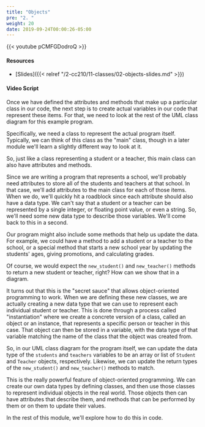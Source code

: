 ```yaml
---
title: "Objects"
pre: "2. "
weight: 20
date: 2019-09-24T00:00:26-05:00
---
```


{{< youtube pCMFGDodroQ >}}

#### Resources

* [Slides]({{< relref "/2-cc210/11-classes/02-objects-slides.md" >}})

#### Video Script

Once we have defined the attributes and methods that make up a particular class in our code, the next step is to create actual variables in our code that represent these items. For that, we need to look at the rest of the UML class diagram for this example program.

Specifically, we need a class to represent the actual program itself. Typically, we can think of this class as the "main" class, though in a later module we'll learn a slightly different way to look at it.

So, just like a class representing a student or a teacher, this main class can also have attributes and methods.

Since we are writing a program that represents a school, we'll probably need attributes to store all of the students and teachers at that school. In that case, we'll add attributes to the main class for each of those items. When we do, we'll quickly hit a roadblock since each attribute should also have a data type. We can't say that a student or a teacher can be represented by a single integer, or floating point value, or even a string. So, we'll need some new data type to describe those variables. We'll come back to this in a second.

Our program might also include some methods that help us update the data. For example, we could have a method to add a student or a teacher to the school, or a special method that starts a new school year by updating the students' ages, giving promotions, and calculating grades.

Of course, we would expect the `new_student()` and `new_teacher()` methods to return a new student or teacher, right? How can we show that in a diagram.

It turns out that this is the "secret sauce" that allows object-oriented programming to work. When we are defining these new classes, we are actually creating a new data type that we can use to represent each individual student or teacher. This is done through a process called "instantiation" where we create a concrete version of a class, called an object or an instance, that represents a specific person or teacher in this case. That object can then be stored in a variable, with the data type of that variable matching the name of the class that the object was created from.

So, in our UML class diagram for the program itself, we can update the data type of the `students` and `teachers` variables to be an array or list of `Student` and `Teacher` objects, respectively. Likewise, we can update the return types of the `new_student()` and `new_teacher()` methods to match.

This is the really powerful feature of object-oriented programming. We can create our own data types by defining classes, and then use those classes to represent individual objects in the real world. Those objects then can have attributes that describe them, and methods that can be performed by them or on them to update their values.

In the rest of this module, we'll explore how to do this in code.
